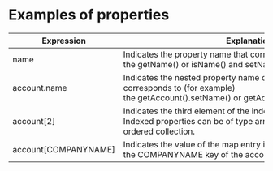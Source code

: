 # Examples of properties

Expression|Explanation
--|--
name|Indicates the property name that corresponds to the getName() or isName() and setName(..) methods.
account.name|Indicates the nested property name of the property account that corresponds to (for example) the getAccount().setName() or getAccount().getName() methods.
account&#91;2&#93;|Indicates the third element of the indexed property account. Indexed properties can be of type array, list, or other naturally ordered collection.
account&#91;COMPANYNAME&#93;|Indicates the value of the map entry indexed by the COMPANYNAME key of the account Map property.
